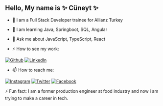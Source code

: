 ## Hello, My name is ✨ Cüneyt ✨



- 🔭 I am a Full Stack Developer trainee for Allianz Turkey

- 🌱 I am learning Java, Springboot, SQL, Angular

- 💬 Ask me about JavaScript, TypeScript, React 

- ⚡ How to see my work:

[![Github](https://img.shields.io/badge/Github-gray?logo=github)](https://github.com/mcuneytozturk) [![LinkedIn](https://img.shields.io/badge/LinkedIn-%230077B5.svg?logo=linkedin&logoColor=white)](https://www.linkedin.com/in/muhsin-cuneyt-ozturk/)

- 📫 How to reach me:

[![Instagram](https://img.shields.io/badge/Instagram-%23E4405F.svg?logo=Instagram&logoColor=white)](https://instagram.com/mcuneytozturk?igshid=NGExMmI2YTkyZg==) [![Twitter](https://img.shields.io/badge/Twitter-white?logo=twitter)](https://twitter.com/mcuneytozturk) [![Facebook](https://img.shields.io/badge/Facebook-4267B2?logo=facebook&logoColor=white)](https://www.facebook.com/mcuneytozturk?mibextid=ZbWKwL)







  

⚡ Fun fact: I am a former production engineer at food industry and now i am trying to make a career in tech.


<!--
**mcuneytozturk/mcuneytozturk** is a ✨ _special_ ✨ repository because its `README.md` (this file) appears on your GitHub profile.

Here are some ideas to get you started:

- 🔭 I’m currently working on ...
- 🌱 I’m currently learning ...
- 👯 I’m looking to collaborate on ...
- 🤔 I’m looking for help with ...
- 💬 Ask me about ...
- 📫 How to reach me: ...
- 😄 Pronouns: ...
- ⚡ Fun fact: ...
-->
